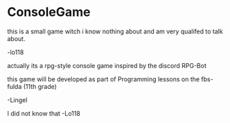 # ConsoleGame
this is a small game witch i know nothing about and am very qualifed to talk about.

-lo118


actually its a rpg-style console game inspired by the discord RPG-Bot

this game will be developed as part of Programming lessons on the fbs-fulda (11th grade)

-Lingel

I did not know that
-Lo118

